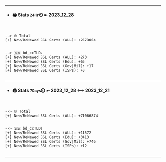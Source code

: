 

---
- #### 🖨️ **Stats** `24Hr`⏲️ ➼ 2023_12_28
```console


--> 🌐 Total
[+] New/ReNewed SSL Certs (ALL): +2673064


--> 🇧🇩 bd_ccTLDs
[+] New/ReNewed SSL Certs (ALL): +273
[+] New/ReNewed SSL Certs (Edu): +66
[+] New/ReNewed SSL Certs (Gov|Mil): +17
[+] New/ReNewed SSL Certs (ISPs): +0


```

---
- #### 🖨️ **Stats** `7Days`⏲️ ➼ 2023_12_28 <--> 2023_12_21
```console


--> 🌐 Total
[+] New/ReNewed SSL Certs (ALL): +71066874


--> 🇧🇩 bd_ccTLDs
[+] New/ReNewed SSL Certs (ALL): +11572
[+] New/ReNewed SSL Certs (Edu): +3413
[+] New/ReNewed SSL Certs (Gov|Mil): +746
[+] New/ReNewed SSL Certs (ISPs): +12


```

---

